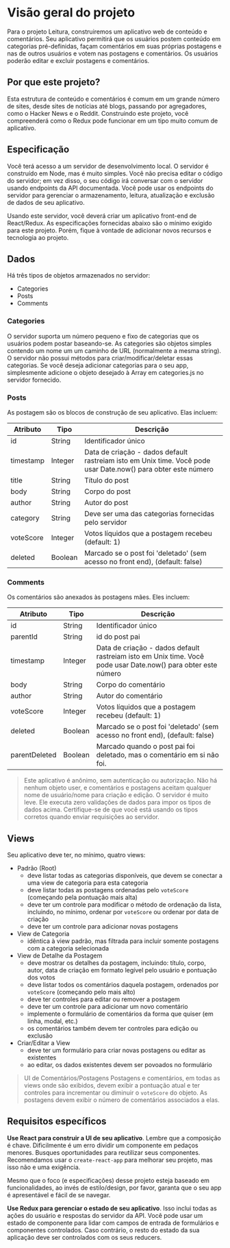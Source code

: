 # Visão geral do projeto

Para o projeto Leitura, construiremos um aplicativo web de conteúdo e comentários. Seu aplicativo permitirá que os usuários postem conteúdo em categorias pré-definidas, façam comentários em suas próprias postagens e nas de outros usuários e votem nas postagens e comentários. Os usuários poderão editar e excluir postagens e comentários.

## Por que este projeto?

Esta estrutura de conteúdo e comentários é comum em um grande número de sites, desde sites de notícias até blogs, passando por agregadores, como o Hacker News e o Reddit. Construindo este projeto, você compreenderá como o Redux pode funcionar em um tipo muito comum de aplicativo.

## Especificação

Você terá acesso a um servidor de desenvolvimento local. O servidor é construído em Node, mas é muito simples. Você não precisa editar o código do servidor; em vez disso, o seu código irá conversar com o servidor usando endpoints da API documentada. Você pode usar os endpoints do servidor para gerenciar o armazenamento, leitura, atualização e exclusão de dados de seu aplicativo.

Usando este servidor, você deverá criar um aplicativo front-end de React/Redux. As especificações fornecidas abaixo são o mínimo exigido para este projeto. Porém, fique à vontade de adicionar novos recursos e tecnologia ao projeto.

## Dados

Há três tipos de objetos armazenados no servidor:

* Categories
* Posts
* Comments

### Categories

O servidor suporta um número pequeno e fixo de categorias que os usuários podem postar baseando-se. As categories são objetos simples contendo um nome um um caminho de URL (normalmente a mesma string). O servidor não possui métodos para criar/modificar/deletar essas categorias. Se você deseja adicionar categorias para o seu app, simplesmente adicione o objeto desejado à Array em categories.js no servidor fornecido.

### Posts

As postagem são os blocos de construção de seu aplicativo. Elas incluem:

| Atributo  | Tipo    | Descrição           |
|-----------|---------|---------------------|
| id        | String  | Identificador único |
| timestamp | Integer | Data de criação - dados default rastreiam isto em Unix time. Você pode usar Date.now() para obter este número     |
| title     | String  | Título do post      |
| body      | String  | Corpo do post       |
| author    | String  | Autor do post       |
| category  | String  | Deve ser uma das categorias fornecidas pelo servidor |
| voteScore | Integer | Votos líquidos que a postagem recebeu (default: 1) |
| deleted   | Boolean | Marcado se o post foi 'deletado' (sem acesso no front end), (default: false) |

### Comments

Os comentários são anexados às postagens mães. Eles incluem:

| Atributo  | Tipo     | Descrição           |
|-----------|----------|---------------------|
| id        | String   | Identificador único |
| parentId  | String   | id do post pai      |
| timestamp | Integer  | Data de criação - dados default rastreiam isto em Unix time. Você pode usar Date.now() para obter este número |
| body      | String   | Corpo do comentário |
| author    | String   | Autor do comentário |
| voteScore | Integer  | Votos líquidos que a postagem recebeu (default: 1) |
| deleted   | Boolean  | Marcado se o post foi 'deletado' (sem acesso no front end), (default: false) |
| parentDeleted | Boolean | Marcado quando o post pai foi deletado, mas o comentário em si não foi. |

> Este aplicativo é anônimo, sem autenticação ou autorização. Não há nenhum objeto user, e comentários e postagens aceitam qualquer nome de usuário/nome para criação e edição.
> O servidor é muito leve. Ele executa zero validações de dados para impor os tipos de dados acima. Certifique-se de que você está usando os tipos corretos quando enviar requisições ao servidor.

## Views

Seu aplicativo deve ter, no mínimo, quatro views:

* Padrão (Root)
  * deve listar todas as categorias disponíveis, que devem se conectar a uma view de categoria para esta categoria
  * deve listar todas as postagens ordenadas pelo `voteScore` (começando pela pontuação mais alta)
  * deve ter um controle para modificar o método de ordenação da lista, incluindo, no mínimo, ordenar por `voteScore` ou ordenar por data de criação
  * deve ter um controle para adicionar novas postagens
* View de Categoria
  * idêntica à view padrão, mas filtrada para incluir somente postagens com a categoria selecionada
* View de Detalhe da Postagem
  * deve mostrar os detalhes da postagem, incluindo: título, corpo, autor, data de criação em formato legível pelo usuário e pontuação dos votos
  * deve listar todos os comentários daquela postagem, ordenados por `voteScore` (começando pelo mais alto)
  * deve ter controles para editar ou remover a postagem
  * deve ter um controle para adicionar um novo comentário
  * implemente o formulário de comentários da forma que quiser (em linha, modal, etc.)
  * os comentários também devem ter controles para edição ou exclusão
* Criar/Editar a View
  * deve ter um formulário para criar novas postagens ou editar as existentes
  * ao editar, os dados existentes devem ser povoados no formulário

> UI de Comentários/Postagens
> Postagens e comentários, em todas as views onde são exibidos, devem exibir a pontuação atual e ter controles para incrementar ou diminuir o `voteScore` do objeto. As postagens devem exibir o número de comentários associados a elas.

## Requisitos específicos

**Use React para construir a UI de seu aplicativo**. Lembre que a composição é chave. Dificilmente é um erro dividir um componente em pedaços menores. Busques oportunidades para reutilizar seus componentes. Recomendamos usar o `create-react-app` para melhorar seu projeto, mas isso não e uma exigência.

Mesmo que o foco (e especificações) desse projeto esteja baseado em funcionalidades, ao invés de estilo/design, por favor, garanta que o seu app é apresentável e fácil de se navegar.

**Use Redux para gerenciar o estado de seu aplicativo**. Isso inclui todas as ações do usuário e respostas do servidor da API. Você pode usar um estado de componente para lidar com campos de entrada de formulários e componentes controlados. Caso contrário, o resto do estado da sua aplicação deve ser controlados com os seus reducers.

